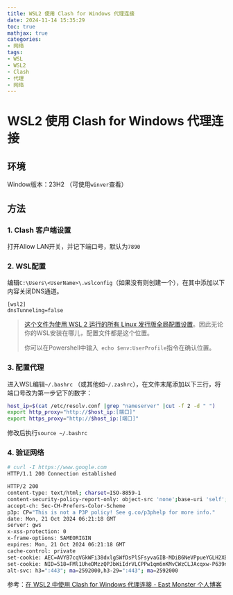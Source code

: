 ```yaml
---
title: WSL2 使用 Clash for Windows 代理连接
date: 2024-11-14 15:35:29
toc: true
mathjax: true
categories:
- 网络
tags:
- WSL
- WSL2
- Clash
- 代理
- 网络
---
```


# WSL2 使用 Clash for Windows 代理连接

## 环境

Window版本：23H2 （可使用`winver`查看）

## 方法

### 1. Clash 客户端设置

打开Allow LAN开关，并记下端口号，默认为`7890` 

### 2. WSL配置

编辑`C:\Users\<UserName>\.wslconfig`（如果没有则创建一个），在其中添加以下内容关闭DNS通道。

```.wslconfig
[wsl2]
dnsTunneling=false
```

> [这个文件为使用 WSL 2 运行的所有 Linux 发行版全局配置设置](https://learn.microsoft.com/zh-cn/windows/wsl/wsl-config#wslconfig)。因此无论你的WSL安装在哪儿，配置文件都是这个位置。
>
> 你可以在Powershell中输入` echo $env:UserProfile`指令在确认位置。

### 3. 配置代理

进入WSL编辑`~/.bashrc` （或其他如`~/.zashrc`），在文件末尾添加以下三行，将端口号改为第一步记下的数字：

```bash
host_ip=$(cat /etc/resolv.conf |grep "nameserver" |cut -f 2 -d " ")
export http_proxy="http://$host_ip:[端口]"
export https_proxy="http://$host_ip:[端口]"
```

修改后执行`source ~/.bashrc`

### 4. 验证网络

```bash
# curl -I https://www.google.com
HTTP/1.1 200 Connection established

HTTP/2 200
content-type: text/html; charset=ISO-8859-1
content-security-policy-report-only: object-src 'none';base-uri 'self';script-src 'nonce-g0gER0a10nWTL0LJCF1g5w' 'strict-dynamic' 'report-sample' 'unsafe-eval' 'unsafe-inline' https: http:;report-uri https://csp.withgoogle.com/csp/gws/other-hp
accept-ch: Sec-CH-Prefers-Color-Scheme
p3p: CP="This is not a P3P policy! See g.co/p3phelp for more info."
date: Mon, 21 Oct 2024 06:21:18 GMT
server: gws
x-xss-protection: 0
x-frame-options: SAMEORIGIN
expires: Mon, 21 Oct 2024 06:21:18 GMT
cache-control: private
set-cookie: AEC=AVYB7cqVGkWFi38dxlgSWfDsPlSFsyvaGIB-MDiB6NeVPpueYGLH2XBIRg; expires=Sat, 19-Apr-2025 06:21:18 GMT; path=/; domain=.google.com; Secure; HttpOnly; SameSite=lax
set-cookie: NID=518=FMl1UheDMzzQPJbWiIdrVLCPPw1qm6nKMvCWzCLJAcqxw-P639nFXYwDojE0YUdvc_nbpSy2p2FnAIIibgehMcA2pfBBf3DZZ7CnaTUGyILVyz_B434pGhd2I1Tejk690pgKLpeJ2D-eecq8yWOE1_TEGmuv_Efn3dzVxAjlazjccBC0JtSrMuzmDN1YoQA; expires=Tue, 22-Apr-2025 06:21:18 GMT; path=/; domain=.google.com; HttpOnly
alt-svc: h3=":443"; ma=2592000,h3-29=":443"; ma=2592000
```



参考：[在 WSL2 中使用 Clash for Windows 代理连接 - East Monster 个人博客](https://eastmonster.github.io/2022/10/05/clash-config-in-wsl/)